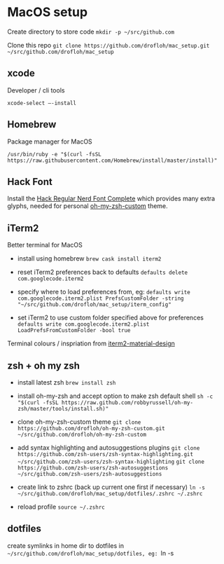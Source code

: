 # MacOS setup

Create directory to store code
`mkdir -p ~/src/github.com`

Clone this repo
`git clone https://github.com/drofloh/mac_setup.git ~/src/github.com/drofloh/mac_setup`

## xcode

Developer / cli tools

`xcode-select —-install`

## Homebrew

Package manager for MacOS

`/usr/bin/ruby -e "$(curl -fsSL https://raw.githubusercontent.com/Homebrew/install/master/install)"`

## Hack Font

Install the [Hack Regular Nerd Font Complete](https://github.com/ryanoasis/nerd-fonts/blob/master/patched-fonts/Hack/Regular/complete/Hack%20Regular%20Nerd%20Font%20Complete.ttf) which provides many extra glyphs, needed for personal [oh-my-zsh-custom](https://github.com/drofloh/oh-my-zsh-custom) theme.


## iTerm2

Better terminal for MacOS

- install using homebrew
`brew cask install iterm2`

- reset iTerm2 preferences back to defaults
`defaults delete com.googlecode.iterm2`

- specify where to load preferences from, eg:
`defaults write com.googlecode.iterm2.plist PrefsCustomFolder -string "~/src/github.com/drofloh/mac_setup/iterm_config"`

- set iTerm2 to use custom folder specified above for preferences
`defaults write com.googlecode.iterm2.plist LoadPrefsFromCustomFolder -bool true`

Terminal colours / inspriation from [iterm2-material-design](https://www.martinseeler.com/iterm2-material-design/)

## zsh + oh my zsh

- install latest zsh
`brew install zsh`

- install oh-my-zsh and accept option to make zsh default shell
`sh -c "$(curl -fsSL https://raw.github.com/robbyrussell/oh-my-zsh/master/tools/install.sh)"`

- clone oh-my-zsh-custom theme
`git clone https://github.com/drofloh/oh-my-zsh-custom.git ~/src/github.com/drofloh/oh-my-zsh-custom`

- add syntax highlighting and autosuggestions plugins
`git clone https://github.com/zsh-users/zsh-syntax-highlighting.git ~/src/github.com/zsh-users/zsh-syntax-highlighting`
`git clone https://github.com/zsh-users/zsh-autosuggestions ~/src/github.com/zsh-users/zsh-autosuggestions`

- create link to zshrc (back up current one first if necessary)
`ln -s ~/src/github.com/drofloh/mac_setup/dotfiles/.zshrc ~/.zshrc`

- reload profile
`source ~/.zshrc`

## dotfiles

create symlinks in home dir to dotfiles in `~/src/github.com/drofloh/mac_setup/dotfiles, eg:
`ln -s <source> <destination>
